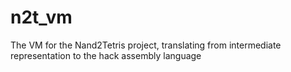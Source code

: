 # n2t_vm

The VM for the Nand2Tetris project, translating from intermediate representation to the hack assembly language
